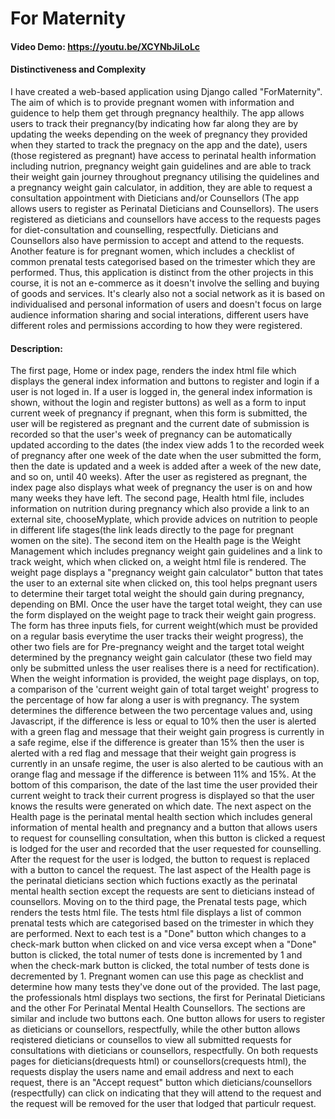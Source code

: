 # For Maternity
#### Video Demo: <https://youtu.be/XCYNbJiLoLc>
#### Distinctiveness and Complexity
I have created a web-based application using Django called "ForMaternity". The aim of which is to provide pregnant women with information and guidence to help them get through pregnancy healthily. The app allows users to track their pregnancy(by indicating how far along they are by updating the weeks depending on the week of pregnancy they provided when they started to track the pregnacy on the app and the date), users (those registered as pregnant) have access to perinatal health information including nutrion, pregnancy weight gain guidelines and are able to track their weight gain journey throughout pregnancy utilising the quidelines and a pregnancy weight gain calculator, in addition, they are able to request a consultation appointment with Dieticians and/or Counsellors (The app allows users to register as Perinatal Dieticians and Counsellors). The users registered as dieticians and counsellors have access to the requests pages for diet-consultation and counselling, respectfully. Dieticians and Counsellors also have permission to accept and attend to the requests. Another feature is for pregnant women, which includes a checklist of common prenatal tests categorised based on the trimester which they are performed. Thus, this application is distinct from the other projects in this course, it is not an e-commerce as it doesn't involve the selling and buying of goods and services. It's clearly also not a social network as it is based on individualised and personal information of users and doesn't focus on large audience information sharing and social interations, different users have different roles and permissions according to how they were registered.
#### Description:
 The first page, Home or index page, renders the index html file which displays the general index information and buttons to register and login if a user is not loged in. If a user is logged in, the general index information is shown, without the login and register buttons) as well as a form to input current week of pregnancy if pregnant, when this form is submitted, the user will be registered as pregnant and the current date of submission is recorded so that the user's week of pregnancy can be automatically updated according to the dates (the index view adds 1 to the recorded week of pregnancy after one week of the date when the user submitted the form, then the date is updated and a week is added after a week of the new date, and so on, until 40 weeks). After the user as registered as pregnant, the index page also displays what week of pregnancy the user is on and how many weeks they have left. The second page, Health html file, includes information on nutrition during pregnancy which also provide a link to an external site, chooseMyplate, which provide advices on nutrition to people in different life stages(the link leads directly to the page for pregnant women on the site). The second item on the Health page is the Weight Management which includes pregnancy weight gain guidelines and a link to track weight, which when clicked on, a weight html file is rendered. The weight page displays a "pregnancy weight gain calculator" button that tates the user to an external site when clicked on, this tool helps pregnant users to determine their target total weight the should gain during pregnancy, depending on BMI. Once the user have the target total weight, they can use the form displayed on the weight page to track their weight gain progress. The form has three inputs fiels, for current weight(which must be provided on a regular basis everytime the user tracks their weight progress), the other two fiels are for Pre-pregnancy weight and the target total weight determined by the pregnancy weight gain calculator (these two field may only be submitted unless the user realises there is a need for rectification). When the weight information is provided, the weight page displays, on top, a comparison of the 'current weight gain of total target weight' progress to the percentage of how far along a user is with pregnancy. The system determines the difference between the two percentage values and, using Javascript, if the difference is less or equal to 10% then the user is alerted with a green flag and message that their weight gain progress is currently in a safe regime, else if the difference is greater than 15% then the user is alerted with a red flag and message that their weight gain progress is currently in an unsafe regime, the user is also alerted to be cautious with an orange flag and message if the difference is between 11% and 15%. At the bottom of this comparison, the date of the last time the user provided their current weight to track their current progress is displayed so that the user knows the results were generated on which date. The next aspect on the Health page is the perinatal mental health section which includes general information of mental health and pregnancy and a button that allows users to request for counselling consultation, when this button is clicked a request is lodged for the user and recorded that the user requested for counselling. After the request for the user is lodged, the button to request is replaced with a button to cancel the request. The last aspect of the Health page is the perinatal dieticians section which fuctions exactly as the perinatal mental health section except the requests are sent to dieticians instead of counsellors. Moving on to the third page, the Prenatal tests page, which renders the tests html file. The tests html file displays a list of common prenatal tests which are categorised based on the trimester in which they are performed. Next to each test is a "Done" button which changes to a check-mark button when clicked on and vice versa except when a "Done" button is clicked, the total numer of tests done is incremented by 1 and when the check-mark button is clicked, the total number of tests done is decremented by 1. Pregnant women can use this page as checklist and determine how many tests they've done out of the provided. The last page, the professionals html displays two sections, the first for Perinatal Dieticians and the other For Perinatal Mental Health Counsellors. The sections are similar and include two buttons each. One button allows for users to register as dieticians or counsellors, respectfully, while the other button allows reqistered dieticians or counsellos to view all submitted requests for consultations with dieticians or counsellors, respectfully. On both requests pages for dieticians(drequests html) or counsellors(crequests html), the requests display the users name and email address and next to each request, there is an "Accept request" button which dieticians/counsellors (respectfully) can click on indicating that they will attend to the request and the request will be removed for the user that lodged that particulr request.
